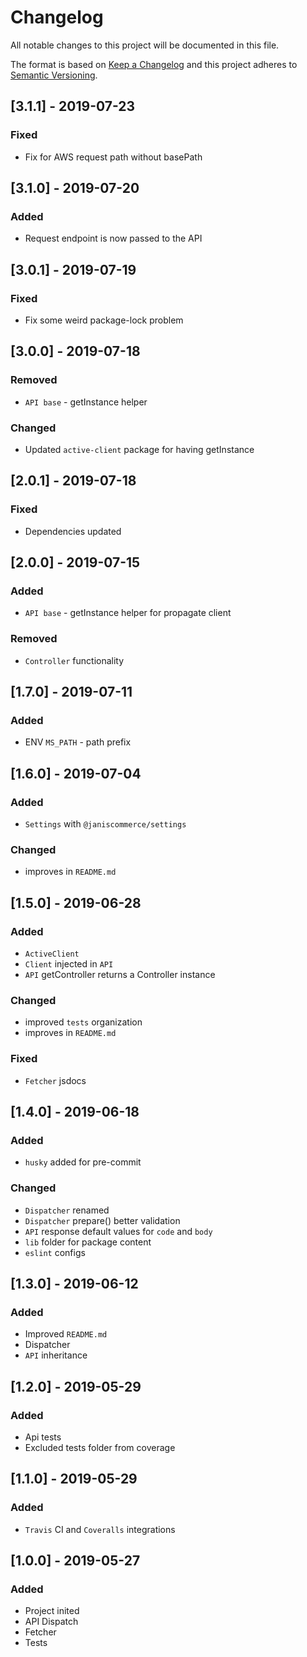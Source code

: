 # Changelog
All notable changes to this project will be documented in this file.

The format is based on [Keep a Changelog](http://keepachangelog.com/en/1.0.0/)
and this project adheres to [Semantic Versioning](http://semver.org/spec/v2.0.0.html).

## [3.1.1] - 2019-07-23
### Fixed
- Fix for AWS request path without basePath

## [3.1.0] - 2019-07-20
### Added
- Request endpoint is now passed to the API

## [3.0.1] - 2019-07-19
### Fixed
- Fix some weird package-lock problem

## [3.0.0] - 2019-07-18
### Removed
- `API base` - getInstance helper

### Changed
- Updated `active-client` package for having getInstance

## [2.0.1] - 2019-07-18
### Fixed
- Dependencies updated

## [2.0.0] - 2019-07-15
### Added
- `API base` - getInstance helper for propagate client

### Removed
- `Controller` functionality

## [1.7.0] - 2019-07-11
### Added
- ENV `MS_PATH` - path prefix

## [1.6.0] - 2019-07-04
### Added
- `Settings` with `@janiscommerce/settings`

### Changed
- improves in `README.md`

## [1.5.0] - 2019-06-28
### Added
- `ActiveClient`
- `Client` injected in `API`
- `API` getController returns a Controller instance

### Changed
- improved `tests` organization
- improves in `README.md`

### Fixed
- `Fetcher` jsdocs

## [1.4.0] - 2019-06-18
### Added
- `husky` added for pre-commit

### Changed
- `Dispatcher` renamed
- `Dispatcher` prepare() better validation
- `API` response default values for `code` and `body`
- `lib` folder for package content
- `eslint` configs

## [1.3.0] - 2019-06-12
### Added
- Improved `README.md`
- Dispatcher
- `API` inheritance

## [1.2.0] - 2019-05-29
### Added
- Api tests
- Excluded tests folder from coverage

## [1.1.0] - 2019-05-29
### Added
- `Travis` CI and `Coveralls` integrations

## [1.0.0] - 2019-05-27
### Added
- Project inited
- API Dispatch
- Fetcher
- Tests
